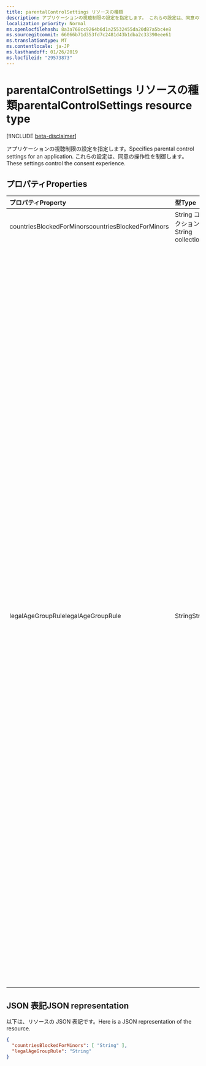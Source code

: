 ```yaml
---
title: parentalControlSettings リソースの種類
description: アプリケーションの視聴制限の設定を指定します。 これらの設定は、同意の操作性を制御します。
localization_priority: Normal
ms.openlocfilehash: 8a3a768cc9264b6d1a25532455da20d87a5bc4e8
ms.sourcegitcommit: 66066b71d353fd7c2481d43b1dba2c33390eee61
ms.translationtype: MT
ms.contentlocale: ja-JP
ms.lasthandoff: 01/26/2019
ms.locfileid: "29573873"
---
```

# <a name="parentalcontrolsettings-resource-type"></a><span data-ttu-id="890d7-104">parentalControlSettings リソースの種類</span><span class="sxs-lookup"><span data-stu-id="890d7-104">parentalControlSettings resource type</span></span>

[!INCLUDE [beta-disclaimer](../../includes/beta-disclaimer.md)]

<span data-ttu-id="890d7-105">アプリケーションの視聴制限の設定を指定します。</span><span class="sxs-lookup"><span data-stu-id="890d7-105">Specifies parental control settings for an application.</span></span> <span data-ttu-id="890d7-106">これらの設定は、同意の操作性を制御します。</span><span class="sxs-lookup"><span data-stu-id="890d7-106">These settings control the consent experience.</span></span>

## <a name="properties"></a><span data-ttu-id="890d7-107">プロパティ</span><span class="sxs-lookup"><span data-stu-id="890d7-107">Properties</span></span>

| <span data-ttu-id="890d7-108">プロパティ</span><span class="sxs-lookup"><span data-stu-id="890d7-108">Property</span></span> | <span data-ttu-id="890d7-109">型</span><span class="sxs-lookup"><span data-stu-id="890d7-109">Type</span></span> | <span data-ttu-id="890d7-110">説明</span><span class="sxs-lookup"><span data-stu-id="890d7-110">Description</span></span> |
:---------------|:--------|:----------|
|<span data-ttu-id="890d7-111">countriesBlockedForMinors</span><span class="sxs-lookup"><span data-stu-id="890d7-111">countriesBlockedForMinors</span></span>|<span data-ttu-id="890d7-112">String コレクション</span><span class="sxs-lookup"><span data-stu-id="890d7-112">String collection</span></span>| <span data-ttu-id="890d7-113">[2 文字の ISO 国コード](https://www.iso.org/iso-3166-country-codes.html)を指定します。</span><span class="sxs-lookup"><span data-stu-id="890d7-113">Specifies the [two-letter ISO country codes](https://www.iso.org/iso-3166-country-codes.html).</span></span> <span data-ttu-id="890d7-114">アプリケーションへのアクセスは、このリストで指定した国からの未成年者がブロックされます。</span><span class="sxs-lookup"><span data-stu-id="890d7-114">Access to the application will be blocked for minors from the countries specified in this list.</span></span>|
|<span data-ttu-id="890d7-115">legalAgeGroupRule</span><span class="sxs-lookup"><span data-stu-id="890d7-115">legalAgeGroupRule</span></span>| <span data-ttu-id="890d7-116">String</span><span class="sxs-lookup"><span data-stu-id="890d7-116">String</span></span> | <span data-ttu-id="890d7-117">アプリケーションのユーザーに適用される法律の年齢グループの規則を指定します。</span><span class="sxs-lookup"><span data-stu-id="890d7-117">Specifies the legal age group rule that applies to users of the app.</span></span> <span data-ttu-id="890d7-118">次の値のいずれかに設定できます。</span><span class="sxs-lookup"><span data-stu-id="890d7-118">Can be set to one of the following values:</span></span> <table><tr><th><span data-ttu-id="890d7-119">値</span><span class="sxs-lookup"><span data-stu-id="890d7-119">Value</span></span></th><th><span data-ttu-id="890d7-120">説明</span><span class="sxs-lookup"><span data-stu-id="890d7-120">Description</span></span></th></tr><tr><td><span data-ttu-id="890d7-121">Allow</span><span class="sxs-lookup"><span data-stu-id="890d7-121">Allow</span></span></td><td><span data-ttu-id="890d7-122">既定値。</span><span class="sxs-lookup"><span data-stu-id="890d7-122">Default.</span></span> <span data-ttu-id="890d7-123">有効な最小値を適用します。</span><span class="sxs-lookup"><span data-stu-id="890d7-123">Enforces the legal minimum.</span></span> <span data-ttu-id="890d7-124">これは、保護者の同意は、欧州連合と韓国で未成年者に必要なことを意味します。</span><span class="sxs-lookup"><span data-stu-id="890d7-124">This means parental consent is required for minors in the European Union and Korea.</span></span></td></tr><tr><td><span data-ttu-id="890d7-125">RequireConsentForPrivacyServices</span><span class="sxs-lookup"><span data-stu-id="890d7-125">RequireConsentForPrivacyServices</span></span></td><td><span data-ttu-id="890d7-126">COPPA の規則に準拠する誕生日の日付を指定するユーザーを強制します。</span><span class="sxs-lookup"><span data-stu-id="890d7-126">Enforces the user to specify date of birth to comply with COPPA rules.</span></span> </td></tr><tr><td><span data-ttu-id="890d7-127">RequireConsentForMinors</span><span class="sxs-lookup"><span data-stu-id="890d7-127">RequireConsentForMinors</span></span></td><td><span data-ttu-id="890d7-128">下国のマイナー ルールに関係なく、18 歳の保護者の同意が必要です。</span><span class="sxs-lookup"><span data-stu-id="890d7-128">Requires parental consent for ages below 18, regardless of country minor rules.</span></span></td></tr><tr><td><span data-ttu-id="890d7-129">RequireConsentForKids</span><span class="sxs-lookup"><span data-stu-id="890d7-129">RequireConsentForKids</span></span></td><td><span data-ttu-id="890d7-130">下国のマイナー ルールに関係なく、14 歳の保護者の同意が必要です。</span><span class="sxs-lookup"><span data-stu-id="890d7-130">Requires parental consent for ages below 14, regardless of country minor rules.</span></span></td></tr><tr><td><span data-ttu-id="890d7-131">BlockMinors</span><span class="sxs-lookup"><span data-stu-id="890d7-131">BlockMinors</span></span></td><td><span data-ttu-id="890d7-132">アプリケーションを使用してから未成年をブロックします。</span><span class="sxs-lookup"><span data-stu-id="890d7-132">Blocks minors from using the app.</span></span></td></tr></table> |

## <a name="json-representation"></a><span data-ttu-id="890d7-133">JSON 表記</span><span class="sxs-lookup"><span data-stu-id="890d7-133">JSON representation</span></span>
<span data-ttu-id="890d7-134">以下は、リソースの JSON 表記です。</span><span class="sxs-lookup"><span data-stu-id="890d7-134">Here is a JSON representation of the resource.</span></span>
<!-- 
{
    "blockType": "resource",
    "@odata.type":"microsoft.graph.parentalControlSettings"
}
-->
```json
{
  "countriesBlockedForMinors": [ "String" ],
  "legalAgeGroupRule": "String"
}

```
<!--
{
  "type": "#page.annotation",
  "suppressions": [
    "Error: /api-reference/beta/resources/parentalcontrolsettings.md:\r\n      Exception processing links.\r\n    System.ArgumentException: Link Definition was null. Link text: !INCLUDE [beta-disclaimer](../../includes/beta-disclaimer.md)\r\n      at ApiDoctor.Validation.DocFile.get_LinkDestinations()\r\n      at ApiDoctor.Validation.DocSet.ValidateLinks(Boolean includeWarnings, String[] relativePathForFiles, IssueLogger issues, Boolean requireFilenameCaseMatch, Boolean printOrphanedFiles)"
  ]
}
-->
